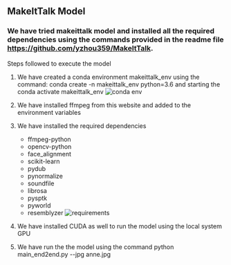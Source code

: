 ## MakeItTalk Model
### We have tried makeittalk model and installed all the required dependencies using the commands provided in the readme file https://github.com/yzhou359/MakeItTalk.
Steps followed to execute the model
1. We have created a conda environment makeittalk_env using the command: conda create -n makeittalk_env python=3.6
and starting the conda activate makeittalk_env
![conda env](https://user-images.githubusercontent.com/112770055/223622691-c13342dd-423f-4860-80e4-8a8bcaef3084.jpg)

2. We have installed ffmpeg from this website and added to the environment variables
3. We have installed the required dependencies 
   * ffmpeg-python
   * opencv-python
   * face_alignment
   * scikit-learn
   * pydub
   * pynormalize
   * soundfile
   * librosa
   * pysptk
   * pyworld
   * resemblyzer
![requirements](https://user-images.githubusercontent.com/112770055/223622729-c54a4880-2aae-4e17-bd12-694df74f62fb.jpg)
4. We have installed CUDA as well to run the model using the local system GPU
5. We have run the the model using the command python main_end2end.py --jpg anne.jpg  
